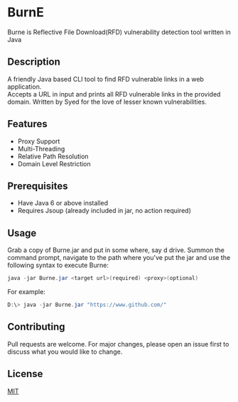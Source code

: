 # BurnE

Burne is Reflective File Download(RFD) vulnerability detection tool written in Java

## Description
A friendly Java based CLI tool to find RFD vulnerable links in a web application.  
Accepts a URL in input and prints all RFD vulnerable links in the provided domain. Written by Syed for the love of lesser known vulnerabilities.

## Features

  - Proxy Support
  - Multi-Threading
  - Relative Path Resolution
  - Domain Level Restriction

## Prerequisites 

  - Have Java 6 or above installed
  - Requires Jsoup (already included in jar, no action required)


## Usage
Grab a copy of Burne.jar and put in some where, say d drive. Summon the command prompt, navigate to the path where you've put the jar and use the following syntax to execute Burne:   
```java
java -jar Burne.jar <target url>(required) <proxy>(optional)
```
For example: 

```java
D:\> java -jar Burne.jar "https://www.github.com/"
```



## Contributing
Pull requests are welcome. For major changes, please open an issue first to discuss what you would like to change.

## License
[MIT](https://choosealicense.com/licenses/mit/)
